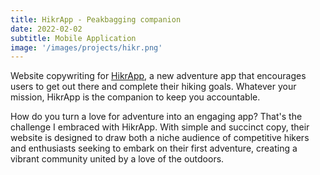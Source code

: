 ```yaml
---
title: HikrApp - Peakbagging companion
date: 2022-02-02
subtitle: Mobile Application
image: '/images/projects/hikr.png'
---
```

Website copywriting for [HikrApp](https://www.hikrapp.com), a new adventure app that encourages users to get out there and complete their hiking goals.
Whatever your mission, HikrApp is the companion to keep you accountable.

How do you turn a love for adventure into an engaging app?
That's the challenge I embraced with HikrApp.
With simple and succinct copy, their website is designed to draw both a niche audience of competitive hikers and enthusiasts seeking to embark on their first adventure, creating a vibrant community united by a love of the outdoors.